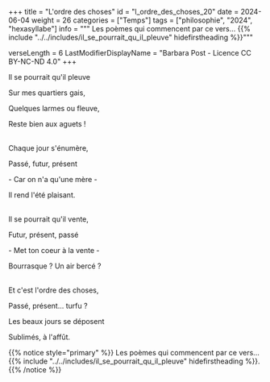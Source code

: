 +++
title = "L'ordre des choses"
id = "l_ordre_des_choses_20"
date = 2024-06-04
weight = 26
categories = ["Temps"]
tags = ["philosophie", "2024", "hexasyllabe"]
info = """
Les poèmes qui commencent par ce vers...
{{% include "../../includes/il_se_pourrait_qu_il_pleuve" hidefirstheading %}}"""

verseLength = 6
LastModifierDisplayName = "Barbara Post - Licence CC BY-NC-ND 4.0"
+++

Il se pourrait qu'il pleuve

Sur mes quartiers gais,

Quelques larmes ou fleuve,

Reste bien aux aguets !

 \
Chaque jour s'énumère,

Passé, futur, présent

\- Car on n'a qu'une mère -

Il rend l'été plaisant.

 \
Il se pourrait qu'il vente,

Futur, présent, passé

\- Met ton coeur à la vente -

Bourrasque ? Un air bercé ?

 \
Et c'est l'ordre des choses,

Passé, présent... turfu ?

Les beaux jours se déposent

Sublimés, à l'affût.

{{% notice style="primary" %}}
Les poèmes qui commencent par ce vers...
{{% include "../../includes/il_se_pourrait_qu_il_pleuve" hidefirstheading %}}.
{{% /notice %}}
